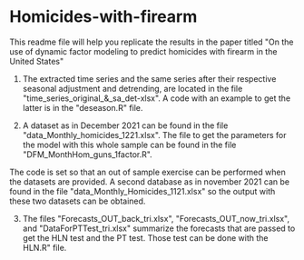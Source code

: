 # Homicides-with-firearm
This readme file will help you replicate the results in the paper titled "On the use of dynamic factor modeling to predict homicides with firearm in the United States"

1. The extracted time series and the same series after their respective seasonal adjustment and detrending, are located in the file "time_series_original_&_sa_det-xlsx".
A code with an example to get the latter is in the "deseason.R" file.

2. A dataset as in December 2021 can be found in the file "data_Monthly_homicides_1221.xlsx". The file to get the parameters for the model with this whole sample can be found in the file "DFM_MonthHom_guns_1factor.R".

The code is set so that an out of sample exercise can be performed when the datasets are provided. A second database as in november 2021 can be found in the file "data_Monthly_Homicides_1121.xlsx" so the output with these two datasets can be obtained.

3. The files "Forecasts_OUT_back_tri.xlsx", "Forecasts_OUT_now_tri.xlsx", and "DataForPTTest_tri.xlsx" summarize the forecasts that are passed to get the HLN test and the PT test. Those test can be done with the HLN.R" file.
